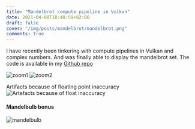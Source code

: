 ```yaml
---
title: "Mandelbrot compute pipeline in Vulkan"
date: 2021-04-08T18:48:59+02:00
draft: false
cover: "/img/posts/mandelbrot/mandelbrot.png"
comments: true
---
```


I have recently been tinkering with compute pipelines in Vulkan and complex numbers. And was finally able to display the mandelbrot set. The code is available in my [Github repo](https://github.com/angelocarly/VulkanEngine)

![zoom1](/img/posts/mandelbrot/zoom.png)
![zoom2](/img/posts/mandelbrot/zoom2.png)

Artifacts because of floating point inaccuracy
![Artefacts because of float inaccuracy](/img/posts/mandelbrot/zoom3.png)

#### Mandelbulb bonus
![mandelbulb](/img/posts/raytracing/mandelbulb.png)
